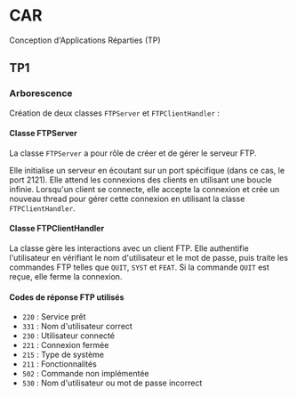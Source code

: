 # CAR
Conception d'Applications Réparties (TP)

## TP1

### Arborescence

Création de deux classes `FTPServer` et `FTPClientHandler` :

#### Classe FTPServer

La classe `FTPServer` a pour rôle de créer et de gérer le serveur FTP.

Elle initialise un serveur en écoutant sur un port spécifique (dans ce cas, le port 2121). Elle attend les connexions des clients en utilisant une boucle infinie. Lorsqu'un client se connecte, elle accepte la connexion et crée un nouveau thread pour gérer cette connexion en utilisant la classe `FTPClientHandler`.

#### Classe FTPClientHandler

La classe gère les interactions avec un client FTP. Elle authentifie l'utilisateur en vérifiant le nom d'utilisateur et le mot de passe, puis traite les commandes FTP telles que `QUIT`, `SYST` et `FEAT`. Si la commande `QUIT` est reçue, elle ferme la connexion.

#### Codes de réponse FTP utilisés

- `220` : Service prêt
- `331` : Nom d'utilisateur correct
- `230` : Utilisateur connecté
- `221` : Connexion fermée
- `215` : Type de système
- `211` : Fonctionnalités
- `502` : Commande non implémentée
- `530` : Nom d'utilisateur ou mot de passe incorrect